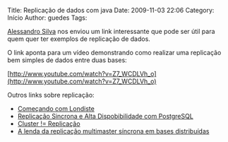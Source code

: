 Title: Replicação de dados com java
Date:  2009-11-03 22:06
Category: Início
Author: guedes
Tags:

[Alessandro Silva](sandro.ci02@gmail.com) nos enviou um link interessante que pode ser útil para quem quer ter exemplos de replicação de dados.

O link aponta para um vídeo demonstrando como realizar uma replicação bem simples de dados entre duas bases:

[http://www.youtube.com/watch?v=Z7_WCDLVh_o](http://www.youtube.com/watch?v=Z7_WCDLVh_o)

Outros links sobre replicação:

- [Começando com Londiste](http://joaocosme.wordpress.com/2009/04/01/comecando-com-o-londiste/)
- [Replicação Sincrona e Alta Dispobibilidade com PostgreSQL](http://www.slideshare.net/guediz/replicao-sincrona-e-altadisponibilidade-com-postgresql-1322137)
- [Cluster != Replicação](http://www.midstorm.org/~telles/2007/08/24/cluster-replicacao/)
- [A lenda da replicação multimaster síncrona em bases distribuídas](http://www.midstorm.org/~telles/2009/07/06/a-lenda-da-replicacao-multimaster-sincrona-em-bases-distribuidas/)


